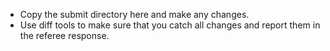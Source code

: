 * Copy the submit directory here and make any changes. 
* Use diff tools to make sure that you catch all changes and report them in the referee response.